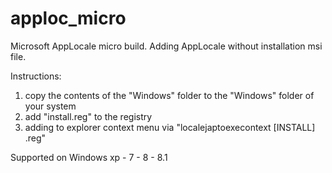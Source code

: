 # apploc_micro
Microsoft AppLocale micro build. 
Adding AppLocale without installation msi file. 

Instructions:
1) copy the contents of the "Windows" folder to the "Windows" folder of your system
2) add "install.reg" to the registry
3) adding to explorer context menu via "localejaptoexecontext [INSTALL] .reg"

Supported on Windows xp - 7 - 8 - 8.1

